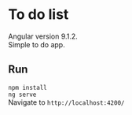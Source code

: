 # To do list
Angular version 9.1.2. \
Simple to do app.

## Run
`npm install`\
`ng serve`\
Navigate to `http://localhost:4200/`

